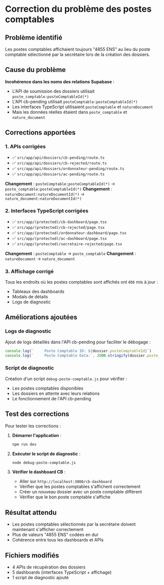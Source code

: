# Correction du problème des postes comptables

## Problème identifié
Les postes comptables affichaient toujours "4855 ENS" au lieu du poste comptable sélectionné par la secrétaire lors de la création des dossiers.

## Cause du problème
**Incohérence dans les noms des relations Supabase** :
- L'API de soumission des dossiers utilisait `poste_comptable:posteComptableId(*)`
- L'API cb-pending utilisait `posteComptable:posteComptableId(*)`
- Les interfaces TypeScript utilisaient `posteComptable` et `natureDocument`
- Mais les données réelles étaient dans `poste_comptable` et `nature_document`

## Corrections apportées

### 1. APIs corrigées
- ✅ `src/app/api/dossiers/cb-pending/route.ts`
- ✅ `src/app/api/dossiers/cb-rejected/route.ts`
- ✅ `src/app/api/dossiers/ordonnateur-pending/route.ts`
- ✅ `src/app/api/dossiers/ac-pending/route.ts`

**Changement** : `posteComptable:posteComptableId(*)` → `poste_comptable:posteComptableId(*)`
**Changement** : `natureDocument:natureDocumentId(*)` → `nature_document:natureDocumentId(*)`

### 2. Interfaces TypeScript corrigées
- ✅ `src/app/(protected)/cb-dashboard/page.tsx`
- ✅ `src/app/(protected)/cb-rejected/page.tsx`
- ✅ `src/app/(protected)/ordonnateur-dashboard/page.tsx`
- ✅ `src/app/(protected)/ac-dashboard/page.tsx`
- ✅ `src/app/(protected)/secretaire-rejected/page.tsx`

**Changement** : `posteComptable` → `poste_comptable`
**Changement** : `natureDocument` → `nature_document`

### 3. Affichage corrigé
Tous les endroits où les postes comptables sont affichés ont été mis à jour :
- Tableaux des dashboards
- Modals de détails
- Logs de diagnostic

## Améliorations ajoutées

### Logs de diagnostic
Ajout de logs détaillés dans l'API cb-pending pour faciliter le débogage :
```javascript
console.log(`     Poste Comptable ID: ${dossier.posteComptableId}`)
console.log(`     Poste Comptable Data:`, JSON.stringify(dossier.poste_comptable, null, 2))
```

### Script de diagnostic
Création d'un script `debug-poste-comptable.js` pour vérifier :
- Les postes comptables disponibles
- Les dossiers en attente avec leurs relations
- Le fonctionnement de l'API cb-pending

## Test des corrections

Pour tester les corrections :

1. **Démarrer l'application** :
   ```bash
   npm run dev
   ```

2. **Exécuter le script de diagnostic** :
   ```bash
   node debug-poste-comptable.js
   ```

3. **Vérifier le dashboard CB** :
   - Aller sur `http://localhost:3000/cb-dashboard`
   - Vérifier que les postes comptables s'affichent correctement
   - Créer un nouveau dossier avec un poste comptable différent
   - Vérifier que le bon poste comptable s'affiche

## Résultat attendu
- Les postes comptables sélectionnés par la secrétaire doivent maintenant s'afficher correctement
- Plus de valeurs "4855 ENS" codées en dur
- Cohérence entre tous les dashboards et APIs

## Fichiers modifiés
- 4 APIs de récupération des dossiers
- 5 dashboards (interfaces TypeScript + affichage)
- 1 script de diagnostic ajouté
